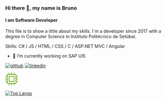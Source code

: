 ### Hi there 👋, my name is Bruno
#### I am Software Developer
This file is to show a little about my skills. I´m a developer since 2017 with a degree in Computer Science in Instituto Politécnico de Setúbal.


Skills: C# / JS / HTML / CSS / C / ASP.NET MVC / Angular

- 🔭 I’m currently working on SAP UI5 


[<img src='https://cdn.jsdelivr.net/npm/simple-icons@3.0.1/icons/github.svg' alt='github' height='40'>](https://github.com/bruno-marques98)  [<img src='https://cdn.jsdelivr.net/npm/simple-icons@3.0.1/icons/linkedin.svg' alt='linkedin' height='40'>](https://www.linkedin.com/in/bruno-marqu%C3%AAs-development/)  

<a href='https://docs.github.com/en/developers'><img src='https://raw.githubusercontent.com/acervenky/animated-github-badges/master/assets/devbadge.gif' width='40' height='40'></a> 

[![Top Langs](https://github-readme-stats.vercel.app/api/top-langs/?username=bruno-marques98)](https://github.com/anuraghazra/github-readme-stats)

